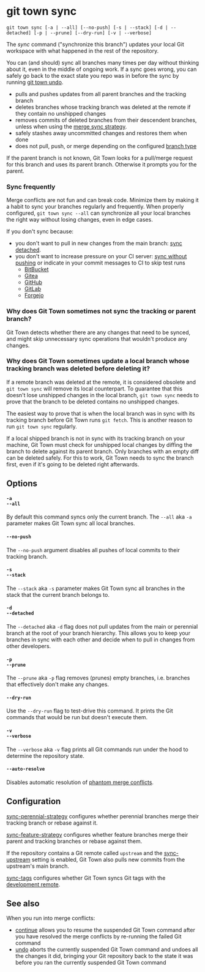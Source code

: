 # git town sync

```command-summary
git town sync [-a | --all] [--no-push] [-s | --stack] [-d | --detached] [-p | --prune] [--dry-run] [-v | --verbose]
```

The _sync_ command ("synchronize this branch") updates your local Git workspace
with what happened in the rest of the repository.

You can (and should) sync all branches many times per day without thinking about
it, even in the middle of ongoing work. If a sync goes wrong, you can safely go
back to the exact state you repo was in before the sync by running
[git town undo](undo.md).

- pulls and pushes updates from all parent branches and the tracking branch
- deletes branches whose tracking branch was deleted at the remote if they
  contain no unshipped changes
- removes commits of deleted branches from their descendent branches, unless
  when using the
  [merge sync strategy](../preferences/sync-feature-strategy.md#merge).
- safely stashes away uncommitted changes and restores them when done
- does not pull, push, or merge depending on the configured
  [branch type](../branch-types.md)

If the parent branch is not known, Git Town looks for a pull/merge request for
this branch and uses its parent branch. Otherwise it prompts you for the parent.

### Sync frequently

Merge conflicts are not fun and can break code. Minimize them by making it a
habit to sync your branches regularly and frequently. When properly configured,
`git town sync --all` can synchronize all your local branches the right way
without losing changes, even in edge cases.

If you don't sync because:

- you don't want to pull in new changes from the main branch:
  [sync detached](sync.md#-d--detached).
- you don't want to increase pressure on your CI server:
  [sync without pushing](sync.md#--no-push) or indicate in your commit messages
  to CI to skip test runs
  - [BitBucket](https://support.atlassian.com/bitbucket-cloud/kb/how-to-skip-triggering-an-automatic-pipeline-build-using-skip-ci-label)
  - [Gitea](https://docs.gitea.com/administration/config-cheat-sheet#actions-actions)
  - [GitHub](https://docs.github.com/en/actions/how-tos/manage-workflow-runs/skip-workflow-runs)
  - [GitLab](https://docs.gitlab.com/ci/pipelines/#skip-a-pipeline)
  - [Forgejo](https://forgejo.org/docs/latest/admin/config-cheat-sheet/#actions-actions)

### Why does Git Town sometimes not sync the tracking or parent branch?

Git Town detects whether there are any changes that need to be synced, and might
skip unnecessary sync operations that wouldn't produce any changes.

### Why does Git Town sometimes update a local branch whose tracking branch was deleted before deleting it?

If a remote branch was deleted at the remote, it is considered obsolete and
`git town sync` will remove its local counterpart. To guarantee that this
doesn't lose unshipped changes in the local branch, `git town sync` needs to
prove that the branch to be deleted contains no unshipped changes.

The easiest way to prove that is when the local branch was in sync with its
tracking branch before Git Town runs `git fetch`. This is another reason to run
`git town sync` regularly.

If a local shipped branch is not in sync with its tracking branch on your
machine, Git Town must check for unshipped local changes by diffing the branch
to delete against its parent branch. Only branches with an empty diff can be
deleted safely. For this to work, Git Town needs to sync the branch first, even
if it's going to be deleted right afterwards.

## Options

#### `-a`<br>`--all`

By default this command syncs only the current branch. The `--all` aka `-a`
parameter makes Git Town sync all local branches.

#### `--no-push`

The `--no-push` argument disables all pushes of local commits to their tracking
branch.

#### `-s`<br>`--stack`

The `--stack` aka `-s` parameter makes Git Town sync all branches in the stack
that the current branch belongs to.

#### `-d`<br>`--detached`

The `--detached` aka `-d` flag does not pull updates from the main or perennial
branch at the root of your branch hierarchy. This allows you to keep your
branches in sync with each other and decide when to pull in changes from other
developers.

#### `-p`<br>`--prune`

The `--prune` aka `-p` flag removes (prunes) empty branches, i.e. branches that
effectively don't make any changes.

#### `--dry-run`

Use the `--dry-run` flag to test-drive this command. It prints the Git commands
that would be run but doesn't execute them.

#### `-v`<br>`--verbose`

The `--verbose` aka `-v` flag prints all Git commands run under the hood to
determine the repository state.

#### `--auto-resolve`

Disables automatic resolution of
[phantom merge conflicts](../stacked-changes.md#avoid-phantom-conflicts).

## Configuration

[sync-perennial-strategy](../preferences/sync-perennial-strategy.md) configures
whether perennial branches merge their tracking branch or rebase against it.

[sync-feature-strategy](../preferences/sync-feature-strategy.md) configures
whether feature branches merge their parent and tracking branches or rebase
against them.

If the repository contains a Git remote called `upstream` and the
[sync-upstream](../preferences/sync-upstream.md) setting is enabled, Git Town
also pulls new commits from the upstream's main branch.

[sync-tags](../preferences/sync-tags.md) configures whether Git Town syncs Git
tags with the [development remote](../preferences/dev-remote.md).

## See also

When you run into merge conflicts:

- [continue](continue.md) allows you to resume the suspended Git Town command
  after you have resolved the merge conflicts by re-running the failed Git
  command
- [undo](undo.md) aborts the currently suspended Git Town command and undoes all
  the changes it did, bringing your Git repository back to the state it was
  before you ran the currently suspended Git Town command
